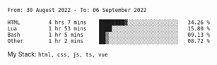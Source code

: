 <!--START_SECTION:waka-->

```text
From: 30 August 2022 - To: 06 September 2022

HTML         4 hrs 7 mins    ████████▓░░░░░░░░░░░░░░░░   34.26 %
Lua          1 hr 53 mins    ████░░░░░░░░░░░░░░░░░░░░░   15.80 %
Bash         1 hr 5 mins     ██▒░░░░░░░░░░░░░░░░░░░░░░   09.13 %
Other        1 hr 2 mins     ██▒░░░░░░░░░░░░░░░░░░░░░░   08.72 %
```

<!--END_SECTION:waka-->
My Stack: `html, css, js, ts, vue`
